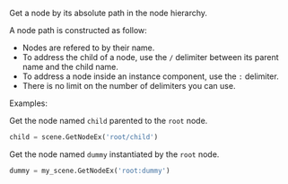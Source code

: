 Get a node by its absolute path in the node hierarchy.

A node path is constructed as follow:

- Nodes are refered to by their name.
- To address the child of a node, use the `/` delimiter between its parent name and the child name.
- To address a node inside an instance component, use the `:` delimiter.
- There is no limit on the number of delimiters you can use.

Examples:

Get the node named `child` parented to the `root` node.

```python
child = scene.GetNodeEx('root/child')
```

Get the node named `dummy` instantiated by the `root` node.

```python
dummy = my_scene.GetNodeEx('root:dummy')
```
